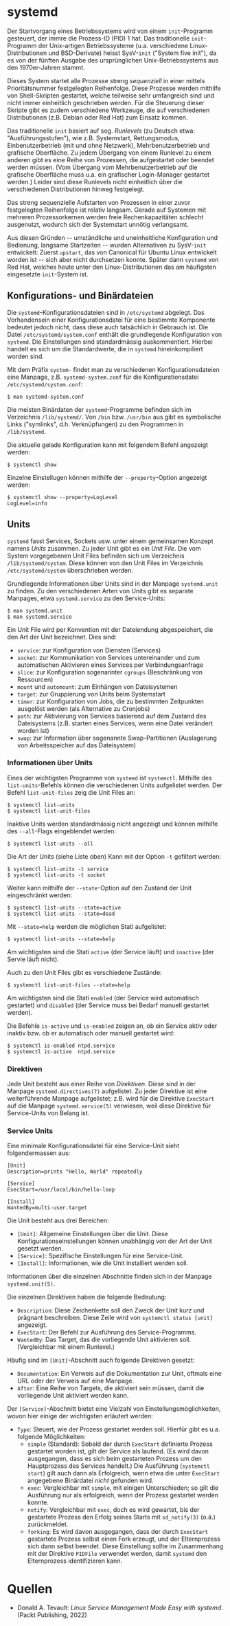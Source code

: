 # systemd

Der Startvorgang eines Betriebssystems wird von einem `init`-Programm
gesteuert, der immre die Prozess-ID (PID) 1 hat. Das traditionelle
`init`-Programm der Unix-artigen Betriebssysteme (u.a. verschiedene
Linux-Distributionen und BSD-Derivate) heisst SysV-`init` ("System five init"),
da es von der fünften Ausgabe des ursprünglichen Unix-Betriebssystems aus den
1970er-Jahren stammt.

Dieses System startet alle Prozesse streng _sequenziell_ in einer mittels
Prioritätsnummer festgelegten Reihenfolge. Diese Prozesse werden mithilfe von
Shell-Skripten gestartet, welche teilweise sehr umfangreich sind und nicht
immer einheitlich geschrieben werden. Für die Steuerung dieser Skripte gibt es
zudem verschiedene Werkzeuge, die auf verschiedenen Distributionen (z.B. Debian
oder Red Hat) zum Einsatz kommen.

Das traditionelle `init` basiert auf sog. _Runlevels_ (zu Deutsch etwa:
"Ausführungsstufen"), wie z.B. Systemstart, Rettungsmodus, Einbenutzerbetrieb
(mit und ohne Netzwerk), Mehrbenutzerbetrieb und grafische Oberfläche. Zu jedem
Übergang von einem Runlevel zu einem anderen gibt es eine Reihe von Prozessen,
die aufgestartet oder beendet werden müssen. (Vom Übergang vom
Mehrbenutzerbetrieb auf die grafische Oberfläche muss u.a. ein grafischer
Login-Manager gestartet werden.) Leider sind diese Runlevels nicht einheitlich
über die verschiedenen Distributionen hinweg festgelegt.

Das streng sequenzielle Aufstarten von Prozessen in einer zuvor festgelegten
Reihenfolge ist relativ langsam. Gerade auf Systemen mit mehreren
Prozessorkernen werden freie Rechenkapazitäten schlecht ausgenutzt, wodurch
sich der Systemstart unnötig verlangsamt.

Aus diesen Gründen -- umständliche und uneinheitliche Konfiguration und
Bedienung, langsame Startzeiten -- wurden Alternativen zu SysV-`init`
entwickelt: Zuerst `upstart`, das von Canonical für Ubuntu Linux entwickelt
worden ist -- sich aber nicht durchsetzen konnte. Später dann `systemd` von Red
Hat, welches heute unter den Linux-Distributionen das am häufigsten eingesetzte
`init`-System ist.

## Konfigurations- und Binärdateien

Die `systemd`-Konfigurationsdateien sind in `/etc/systemd` abgelegt. Das
Vorhandensein einer Konfigurationsdatei für eine bestimmte Komponente bedeutet
jedoch nicht, dass diese auch tatsächlich in Gebrauch ist. Die Datei
`/etc/systemd/system.conf` enthält die grundlegende Konfiguration von
`systemd`. Die Einstellungen sind standardmässig auskommentiert. Hierbei handelt
es sich um die Standardwerte, die in `systemd` hineinkompiliert worden sind.

Mit dem Präfix `system-` findet man zu verschiedenen Konfigurationsdateien eine
Manpage, z.B. `systemd-system.conf` für die Konfigurationsdatei
`/etc/systemd/system.conf`:

    $ man systemd-system.conf

Die meisten Binärdaten der `systemd`-Programme befinden sich im Verzeichnis
`/lib/systemd/`. Von `/bin` bzw. `/usr/bin` aus gibt es symbolische Links
("symlinks", d.h. Verknüpfungen) zu den Programmen in `/lib/systemd`.

Die aktuelle gelade Konfiguration kann mit folgendem Befehl angezeigt werden:

    $ systemctl show

Einzelne Einstellugen können mithilfe der `--property`-Option angezeigt werden:

    $ systemctl show --property=LogLevel
    LogLevel=info

## Units

`systemd` fasst Services, Sockets usw. unter einem gemeinsamen Konzept namens
_Units_ zusammen. Zu jeder Unit gibt es ein _Unit File_. Die vom System
vorgegebenen Unit Files befinden sich um Verzeichnis `/lib/systemd/system`.
Diese können von den Unit Files im Verzeichnis `/etc/systemd/system`
überschrieben werden.

Grundlegende Informationen über Units sind in der Manpage `systemd.unit` zu
finden. Zu den verschiedenen Arten von Units gibt es separate Manpages, etwa
`systemd.service` zu den Service-Units:

    $ man systemd.unit
    $ man systemd.service

Ein Unit File wird per Konvention mit der Dateiendung abgespeichert, die den Art
der Unit bezeichnet. Dies sind:

- `service`: zur Konfiguration von Diensten (Services)
- `socket`: zur Kommunikation von Services untereinander und zum automatischen
  Aktivieren eines Services per Verbindungsanfrage
- `slice`: zur Konfiguration sogenannter `cgroups` (Beschränkung von Ressourcen)
- `mount` und `automount`: zum Einhängen von Dateisystemen
- `target`: zur Gruppierung von Units beim Systemstart
- `timer`: zur Konfiguration von Jobs, die zu bestimmten Zeitpunkten ausgelöst
  werden (als Alternative zu Cronjobs)
- `path`: zur Aktivierung von Services basierend auf dem Zustand des
  Dateisystems (z.B. starten eines Services, wenn eine Datei verändert worden
  ist)
- `swap`: zur Information über sogenannte Swap-Partitionen (Auslagerung von
  Arbeitsspeicher auf das Dateisystem)

### Informationen über Units

Eines der wichtigsten Programme von `systemd` ist `systemctl`. Mithilfe des
`list-units`-Befehls können die verschiedenen Units aufgelistet werden. Der
Befehl `list-unit-files` zeig die Unit Files an:

    $ systemctl list-units
    $ systemctl list-unit-files

Inaktive Units werden standardmässig nicht angezeigt und können mithilfe des
`--all`-Flags eingeblendet werden:

    $ systemctl list-units --all

Die Art der Units (siehe Liste oben) Kann mit der Option `-t` gefiltert werden:

    $ systemctl list-units -t service
    $ systemctl list-units -t socket

Weiter kann mithilfe der `--state`-Option auf den Zustand der Unit eingeschränkt
werden:

    $ systemctl list-units --state=active
    $ systemctl list-units --state=dead

Mit `--state=help` werden die möglichen Stati aufgelistet:

    $ systemctl list-units --state=help

Am wichtigsten sind die Stati `active` (der Service läuft) und `inactive` (der
Servie läuft nicht).

Auch zu den Unit Files gibt es verschiedene Zustände:

    $ systemctl list-unit-files --state=help

Am wichtigsten sind die Stati `enabled` (der Service wird automatisch gestartet)
und `disabled` (der Service muss bei Bedarf manuell gestartet werden).

Die Befehle `is-active` und `is-enabled` zeigen an, ob ein Service aktiv oder inaktiv
bzw. ob er automatisch oder manuell gestartet wird:

    $ systemctl is-enabled ntpd.service
    $ systemctl is-active  ntpd.service

### Direktiven

Jede Unit besteht aus einer Reihe von _Direktiven_. Diese sind in der
Manpage `systemd.directives(7)` aufgelistet. Zu jeder Direktive ist eine
weiterführende Manpage aufgelistet; z.B. wird für die Direktive `ExecStart` auf
die Manpage `systemd.service(5)` verwiesen, weil diese Direktive für
Service-Units von Belang ist.

### Service Units

Eine minimale Konfigurationsdatei für eine Service-Unit sieht folgendermassen
aus:

```
[Unit]
Description=prints "Hello, World" repeatedly

[Service]
ExecStart=/usr/local/bin/hello-loop

[Install]
WantedBy=multi-user.target
```

Die Unit besteht aus drei Bereichen:

- `[Unit]`: Allgemeine Einstellungen über die Unit. Diese
  Konfigurationseinstellungen können unabhängig von der Art der Unit gesetzt
  werden.
- `[Service]`: Spezifische Einstellungen für eine Service-Unit.
- `[Install]`: Informationen, wie die Unit installiert werden soll.

Informationen über die einzelnen Abschnitte finden sich in der Manpage
`systemd.unit(5)`.

Die einzelnen Direktiven haben die folgende Bedeutung:

- `Description`: Diese Zeichenkette soll den Zweck der Unit kurz und prägnant
  beschreiben. Diese Zeile wird von `systemctl status [unit]` angezeigt.
- `ExecStart`: Der Befehl zur Ausführung des Service-Programms.
- `WantedBy`: Das Target, das die vorliegende Unit aktivieren soll.
  (Vergleichbar mit einem Runlevel.)

Häufig sind im `[Unit]`-Abschnitt auch folgende Direktiven gesetzt:

- `Documentation`: Ein Verweis auf die Dokumentation zur Unit, oftmals eine URL
  oder der Verweis auf eine Manpage.
- `After`: Eine Reihe von Targets, die aktiviert sein müssen, damit die
  vorliegende Unit aktiviert werden kann.

Der `[Service]`-Abschnitt bietet eine Vielzahl von Einstellungsmöglichkeiten,
wovon hier einige der wichtigsten erläutert werden:

- `Type`: Steuert, wie der Prozess gestartet werden soll. Hierfür gibt es u.a.
  folgende Möglichkeiten:
    - `simple` (Standard): Sobald der durch `ExecStart` definierte Prozess
      gestartet worden ist, gilt der Service als laufend. (Es wird davon
      ausgegangen, dass es sich beim gestarteten Prozess um den Hauptprozess des
      Services handelt.) Die Ausführung (`systemctl start`) gilt auch dann als
      Erfolgreich, wenn etwa die unter `ExecStart` angegebene Binärdatei _nicht_
      gefunden wird.
    - `exec`: Vergleichbar mit `simple`, mit einigen Unterschieden; so gilt die
      Ausführung nur als erfolgreich, wenn der Prozess gestartet werden konnte.
    - `notify`: Vergleichbar mit `exec`, doch es wird gewartet, bis der
      gestartete Prozess den Erfolg seines Starts mit `sd_notify(3)` (o.ä.)
      zurückmeldet.
    - `forking`: Es wird davon ausgegangen, dass der durch `ExecStart`
      gestartete Prozess selbst einen Fork erzeugt, und der Elternprozess sich
      dann selbst beendet. Diese Einstellung sollte im Zusammenhang mit der
      Direktive `PIDFile` verwendet werden, damit `systemd` den Elternprozess
      identifizieren kann.

# Quellen

- Donald A. Tevault: _Linux Service Management Made Easy with systemd_. (Packt
  Publishing, 2022)
